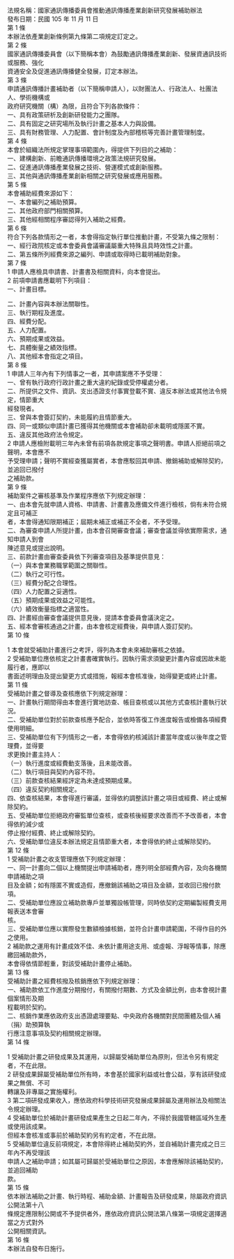 法規名稱：國家通訊傳播委員會推動通訊傳播產業創新研究發展補助辦法  
發布日期：民國 105 年 11 月 11 日  
第 1 條  
本辦法依產業創新條例第九條第二項規定訂定之。  
第 2 條  
國家通訊傳播委員會（以下簡稱本會）為鼓勵通訊傳播產業創新、發展資通訊技術或服務、強化  
資通安全及促進通訊傳播健全發展，訂定本辦法。  
第 3 條  
申請通訊傳播計畫補助者（以下簡稱申請人），以財團法人、行政法人、社團法人、學術機構或  
政府研究機關（構）為限，且符合下列各款條件：  
一、具有政策研析及創新研發能力之團隊。  
二、具有固定之研究場所及執行計畫之基本人力與設備。  
三、具有財務管理、人力配置、會計制度及內部稽核等完善計畫管理制度。  
第 4 條  
本會於組織法所規定掌理事項範圍內，得提供下列目的之補助：  
一、建構創新、前瞻通訊傳播環境之政策法規研究發展。  
二、促進通訊傳播產業發展之技術、營運模式或創新服務。  
三、其他與通訊傳播產業創新相關之研究發展或應用服務。  
第 5 條  
本會補助經費來源如下：  
一、本會編列之補助預算。  
二、其他政府部門相關預算。  
三、其他經相關程序審認得列入補助之經費。  
第 6 條  
符合下列各款情形之一者，本會得指定執行單位推動計畫，不受第九條之限制：  
一、經行政院核定或本會委員會議審議屬重大特殊且具時效性之計畫。  
二、第五條所列經費來源之編列、申請或取得時已載明補助對象。  
第 7 條  
1 申請人應檢具申請書、計畫書及相關資料，向本會提出。  
2 前項申請書應載明下列項目：  
一、計畫目標。  


二、計畫內容與本辦法關聯性。  
三、執行期程及進度。  
四、經費分配。  
五、人力配置。  
六、預期成果或效益。  
七、具體衡量之績效指標。  
八、其他經本會指定之項目。  
第 8 條  
1 申請人三年內有下列情事之一者，其申請案應不予受理：  
一、曾有執行政府行政計畫之重大違約紀錄或受停權處分者。  
二、所提供之文件、資訊、支出憑證支付事實登載不實、違反本辦法或其他法令規定，情節重大  
經發現者。  
三、曾與本會簽訂契約，未能履約且情節重大。  
四、同一或類似申請計畫已獲得其他機關或本會補助卻未載明或隱匿不實。  
五、違反其他政府法令規定。  
2 申請人應檢附載明三年內未曾有前項各款規定事項之聲明書。申請人拒絕前項之聲明，本會應不  
予受理申請；聲明不實經查獲屬實者，本會應駁回其申請、撤銷補助或解除契約，並追回已撥付  
之補助款。  
第 9 條  
補助案件之審核基準及作業程序應依下列規定辦理：  
一、由本會先就申請人資格、申請書、計畫書及應備文件進行檢核，倘有未符合規定且可補正  
者，本會得通知限期補正；屆期未補正或補正不全者，不予受理。  
二、為審查申請人所提計畫，由本會召開審查會議；審查會議並得依實際需求，通知申請人到會  
陳述意見或提出說明。  
三、前款計畫由審查委員依下列審查項目及基準提供意見：  
（一）與本會業務職掌範圍之關聯性。  
（二）執行之可行性。  
（三）經費分配之合理性。  
（四）人力配置之妥適性。  
（五）預期成果或效益之可能性。  
（六）績效衡量指標之適當性。  
四、計畫經由審查會議提供意見後，提請本會委員會議決定之。  
五、經本會審核通過之計畫，由本會核定經費後，與申請人簽訂契約。  
第 10 條  


1 本會就受補助計畫進行之考評，得列為本會未來補助審核之依據。  
2 受補助單位應依核定之計畫書確實執行。因執行需求須變更計畫內容或因故未能履行者，應即以  
書面述明理由及提出變更方式或措施，報經本會核准後，始得變更或終止計畫。  
第 11 條  
受補助計畫之督導及查核應依下列規定辦理：  
一、計畫執行期間得由本會進行實地訪查、帳目查核或以其他方式查核計畫執行狀況。  
二、受補助單位對於前款查核應予配合，並依時答復工作進度報告或檢備各項經費使用明細。  
三、受補助單位有下列情形之一者，本會得依約核減該計畫當年度或以後年度之管理費，並得要  
求更換計畫主持人：  
（一）執行進度或經費動支落後，且未能改善。  
（二）執行項目與契約內容不符。  
（三）前款查核結果經評定為未達成預期成果。  
（四）違反契約相關規定。  
四、依查核結果，本會得進行審議，並得依約調整該計畫之項目或經費、終止或解除契約。  
五、受補助單位拒絕政府審監單位查核，或查核後經要求改善而不予改善者，本會得依約減少或  
停止撥付經費、終止或解除契約。  
六、受補助單位違反本辦法規定且情節重大者，本會得依約終止或解除契約。  
第 12 條  
1 受補助計畫之收支管理應依下列規定辦理：  
一、同一計畫向二個以上機關提出申請補助者，應列明全部經費內容，及向各機關申請補助之項  
目及金額；如有隱匿不實或造假，應撤銷該補助之項目及金額，並收回已撥付款項。  
二、受補助單位應設立補助款專戶並單獨設帳管理，同時依契約定期編製經費支用報表送本會審  
核。  
三、受補助單位應以實際發生數額檢據核銷，並符合計畫申請範圍，不得作目的外之使用。  
2 補助款之運用有計畫成效不佳、未依計畫用途支用、或虛報、浮報等情事，除應繳回補助款外，  
本會得依情節輕重，對該受補助計畫停止補助。  
第 13 條  
受補助計畫之經費核撥及核銷應依下列規定辦理：  
一、補助款依工作進度分期撥付，有關撥付期數、方式及金額比例，由本會視計畫個案情形及期  
程載明於契約。  
二、核銷作業應依政府支出憑證處理要點、中央政府各機關對民間團體及個人補（捐）助預算執  
行應注意事項及契約相關規定辦理。  
第 14 條  


1 受補助計畫之研發成果及其運用，以歸屬受補助單位為原則，但法令另有規定者，不在此限。  
2 研發成果歸屬受補助單位所有時，本會基於國家利益或社會公益，享有該研發成果之無償、不可  
轉讓及非專屬之實施權利。  
3 第二項研發成果收入，應依政府科學技術研究發展成果歸屬及運用辦法及相關法令規定辦理。  
4 受補助單位於補助計畫研發成果產生之日起二年內，不得於我國管轄區域外生產或使用該成果。  
但經本會核准或事前於補助契約另有約定者，不在此限。  
5 受補助單位違反前項規定，本會除得終止補助契約外，並自補助計畫完成之日三年內不再受理該  
申請人之補助申請；如其屬可歸屬於受補助單位之原因，本會應解除該補助契約，並追回補助  
款。  
第 15 條  
依本辦法補助之計畫、執行時程、補助金額、計畫報告及研發成果，除屬政府資訊公開法第十八  
條規定應限制公開或不予提供者外，應依政府資訊公開法第八條第一項規定選擇適當之方式對外  
公開相關資訊。  
第 16 條  
本辦法自發布日施行。  


